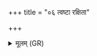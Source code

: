 +++
title = "०६ त्वष्टा रक्षिता"

+++
<details><summary>मूलम् (GR)</summary>

त्वष्टा रक्षिता  
(…) ॥ +++(see 1bcd)+++
</details>